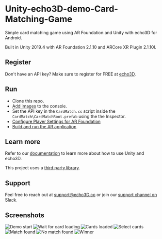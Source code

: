# Unity-echo3D-demo-Card-Matching-Game
Simple card matching game using AR Foundation and Unity with echo3D for Android.

Built in Unity 2019.4 with AR Foundation 2.1.10 and ARCore XR Plugin 2.1.10l.

## Register
Don't have an API key? Make sure to register for FREE at [echo3D](https://console.echo3D.co/#/auth/register).

## Run
* Clone this repo.
* [Add images](https://docs.echo3D.co/quickstart/add-a-3d-model) to the console.
* Set the API key in the `CardMatch.cs` script inside the `CardMatch\CardMatchRoot.prefab` using the the Inspector.
* [Configure Player Settings for AR Foundation](https://developers.google.com/ar/develop/unity-arf/getting-started-ar-foundation#configure_player_settings)
* [Build and run the AR application](https://docs.echo3d.co/unity/adding-ar-capabilities#4.-build-and-run-the-ar-application).

## Learn more
Refer to our [documentation](https://docs.echo3D.co/unity/) to learn more about how to use Unity and echo3D.

This project uses a [third party library](https://pub.dev/packages/flutter_unity#-readme-tab-).

## Support
Feel free to reach out at [support@echo3D.co](mailto:support@echo3D.co) or join our [support channel on Slack](https://go.echo3D.co/join).

## Screenshots
![Demo start](/Assets/Images/1-Start.png)
![Wait for card loading](/Assets/Images/2-WaitForLoad.png)
![Cards loaded](/Assets/Images/3-Loaded.png)
![Select cards](/Assets/Images/4-SelectCards.png)
![Match found](/Assets/Images/5-MatchFound.png)
![No match found](/Assets/Images/6-NoMatch.png)
![Winner](/Assets/Images/7-Winner.png)
